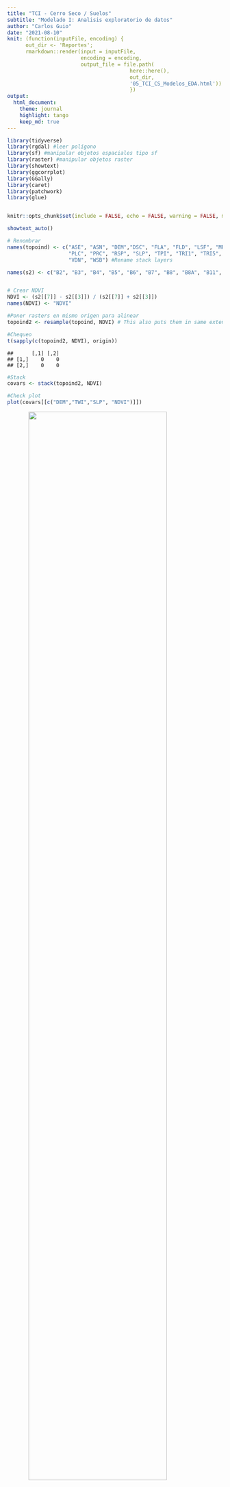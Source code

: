 ```yaml
---
title: "TCI - Cerro Seco / Suelos"
subtitle: "Modelado I: Analisis exploratorio de datos"
author: "Carlos Guio"
date: "2021-08-10"
knit: (function(inputFile, encoding) { 
      out_dir <- 'Reportes';
      rmarkdown::render(input = inputFile,
                        encoding = encoding, 
                        output_file = file.path(
                                        here::here(), 
                                        out_dir, 
                                        '05_TCI_CS_Modelos_EDA.html'))
                                        })
output:
  html_document:
    theme: journal
    highlight: tango
    keep_md: true
---
```



```r
library(tidyverse)
library(rgdal) #leer polígono
library(sf) #manipular objetos espaciales tipo sf
library(raster) #manipular objetos raster
library(showtext)
library(ggcorrplot)
library(GGally)
library(caret)
library(patchwork)
library(glue)


knitr::opts_chunk$set(include = FALSE, echo = FALSE, warning = FALSE, message = FALSE, fig.align="center", fig.showtext = TRUE, fig.retina = 1, dpi = 300, out.width = "80%")

showtext_auto()
```









```r
# Renombrar
names(topoind) <- c("ASE", "ASN", "DEM","DSC", "FLA", "FLD", "LSF", "MPI",
                    "PLC", "PRC", "RSP", "SLP", "TPI", "TRI1", "TRI5", "TWI", "USC", 
                    "VDN", "WSB") #Rename stack layers

names(s2) <- c("B2", "B3", "B4", "B5", "B6", "B7", "B8", "B8A", "B11", "B12") 


# Crear NDVI
NDVI <- (s2[[7]] - s2[[3]]) / (s2[[7]] + s2[[3]])
names(NDVI) <- "NDVI"

#Poner rasters en mismo origen para alinear
topoind2 <- resample(topoind, NDVI) # This also puts them in same extent

#Chequeo
t(sapply(c(topoind2, NDVI), origin))
```

```
##      [,1] [,2]
## [1,]    0    0
## [2,]    0    0
```

```r
#Stack
covars <- stack(topoind2, NDVI)

#Check plot
plot(covars[[c("DEM","TWI","SLP", "NDVI")]])
```

<img src="C:\Users\cguio\DOCUME~1\Terrae\TCI_CE~1\_Git\Reportes\05_TCI~1/figure-html/prep_covar-1.png" width="80%" style="display: block; margin: auto;" />

```r
#Clip interno de poligonos mineros
covars_clip <- mask(covars, min2019sf_18N, inverse = TRUE)

# Crear set de puntos para entrenamiento y test. Usar raster::extract por interferencia con tidyr
sitio_modelo <- sitio[,c("ID","SECUENCIA","long","lat")]
coordinates(sitio_modelo) <- ~  long + lat
proj4string(sitio_modelo) <- "+proj=longlat +datum=WGS84 +no_defs"
sitio_modelo_18N <- st_as_sf(sitio_modelo) %>% st_transform(crs = 32618)

covars_puntos <- raster::extract(covars_clip, sitio_modelo_18N)

full_set <- cbind(data.frame(secuencia = sitio_modelo_18N[["SECUENCIA"]],
                             long = st_coordinates(sitio_modelo_18N)[, 1], 
                             lat = st_coordinates(sitio_modelo_18N)[, 2]), 
                     covars_puntos) %>%
          #drop_na() %>%
          dplyr::mutate(secuencia = as.factor(secuencia))




#Clip raster a poligono externo: 
# se hace al final, porque algunos puntos para entrenamiento caen fuera del poligono
covars_clip <- mask(covars_clip, CSsf_18N)

# Crear df de variables. NAs removed corespond to pixels outside the polygon
covars_df <- as.data.frame(covars_clip, xy= TRUE, na.rm = TRUE) %>%
             rename(long = x, lat = y)


#Check plot
plot(covars_clip[[c("DEM","TWI","SLP", "NDVI")]])
```

<img src="C:\Users\cguio\DOCUME~1\Terrae\TCI_CE~1\_Git\Reportes\05_TCI~1/figure-html/prep_covar-2.png" width="80%" style="display: block; margin: auto;" />










```r
covars_norm_l %>%
  filter(covariables == "long" & (set == "train" | set == "test")) %>%
  ggplot()+
  geom_bar(aes(x = secuencia, fill = secuencia)) +
  facet_wrap(~ set)
```

<img src="C:\Users\cguio\DOCUME~1\Terrae\TCI_CE~1\_Git\Reportes\05_TCI~1/figure-html/EDA_particion-1.png" width="80%" style="display: block; margin: auto;" />

```r
#change colors
#add glue to display total number of observations in each set as facet label
```

### ¿Que covariables tienen varianza cero o muy baja?

### ¿Que covariables están altamente correlacionadas?



```r
#Correlación
cor_mx <- cor(covars_norm %>% 
                dplyr::filter(set == "train") %>%
                dplyr::select(-set, -secuencia))

ggcorrplot(cor_mx, type = "upper", hc.order = TRUE) +
  theme(axis.text = element_text(size= 10),
        axis.text.x = element_text(angle = 90),
        legend.key.size = unit(0.3, "in"),
        legend.text = element_text(size = 10),
        legend.title = element_text(size = 12),
        panel.grid.major = element_blank(), 
        panel.grid.minor = element_blank())
```

<img src="C:\Users\cguio\DOCUME~1\Terrae\TCI_CE~1\_Git\Reportes\05_TCI~1/figure-html/EDA_corr-1.png" width="80%" style="display: block; margin: auto;" />

Después de observar las variables corelacionadas, hay que seleccionar las que tienen mayor contenido de información. Comparar

*  MPI - LSF - TRI5 - TRI1 - SLP
* VDN - RSP
* WSB - long


### ¿Cómo se comparan la media de las variables predictoras para cada secuencia?


```r
ggplot(data = covars_norm_l %>% filter(set == "train")) +
  geom_boxplot(mapping = aes(secuencia, valores, color = secuencia)) +
  facet_wrap(~ covariables) +
  theme(panel.border = element_rect(fill = NA, colour = "#c3beb8"))
```

<img src="C:\Users\cguio\DOCUME~1\Terrae\TCI_CE~1\_Git\Reportes\05_TCI~1/figure-html/EDA_medias-1.png" width="80%" style="display: block; margin: auto;" />

Al comparar la media de las variables predictoras para las cuatro clases observa que algunas tienen muy poca información, como FLA, FLD, PRC y NDVI.

Respecto a las variables corelacionadas:
* LSF < MPI < SLP = TRI1 = TRI5
* VDN = RSP

El siguiente aspect oa comparar para seleccionar variables co nmayor información es la distribución de valores.

### ¿Cómo se compara el patron de densidad de los predictores para cada secuencia?


```r
ggplot(data = covars_norm_l %>% filter(set == "train"), 
       aes(x = valores, y = ..scaled.., color = secuencia)) +
  geom_density() +
  facet_wrap(~ covariables)+
  scale_y_continuous(limits = c(0, 1)) +
  theme(panel.border = element_rect(fill = NA, colour = "#c3beb8"))
```

<img src="C:\Users\cguio\DOCUME~1\Terrae\TCI_CE~1\_Git\Reportes\05_TCI~1/figure-html/EDA_densidades-1.png" width="80%" style="display: block; margin: auto;" />


Al comparar las curvas de densidad se observa que las curvas de cada secuencia tienen NDVI diferenciados. FLA, FLD, LSF y PRC muestran poca información también en este análsis, por lo que serán removidas. Al comparar variables similares se observa que ASN tine más información que ASE. Respecto a las varaibles correlacionadas:

*  TRI5 < TRI1 < SLP
* RSP < VDN

En conclusión, remover TRI1, TRI5, RSP, FLA, FLD, LSF, MPI, PRC, ASE, WSB.


### ¿Que tan representativos son los puntos de entrenamiento y test en relación a las variables predictoras en todo el raster?



```r
# Distribución de identificación de puntos de entrenamiento y test
covars_norm_l %>% 
  filter(covariables %in% c("ASN","DSC","DEM", "NDVI","PLC","TPI", "USC", "TWI", "SLP", "VDN")) %>%
  filter(seq_len(nrow(.)) %in% sample(1:nrow(.), 800) |(set == "train" | set == "test"))%>%
ggplot() +
  ggdist::geom_dots(aes(x = valores, y = covariables, fill = set, color = set), point_size = 0.3) +
  theme(axis.title = element_blank(),
        axis.ticks.y = element_blank(),
        panel.grid.major.y = element_line(colour = "grey") )
```

<img src="C:\Users\cguio\DOCUME~1\Terrae\TCI_CE~1\_Git\Reportes\05_TCI~1/figure-html/plot_distr-1.png" width="80%" style="display: block; margin: auto;" />

### Que falta?

¿Estan las clases balanceadas?: barplot

¿Cuantas clases podrian reconocerse sin supervisión?: kmeans, pca?
